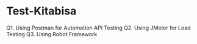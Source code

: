 # Test-Kitabisa
Q1. Using Postman for Automation API Testing
Q2. Using JMeter for Load Testing
Q3. Using Robot Framework 

